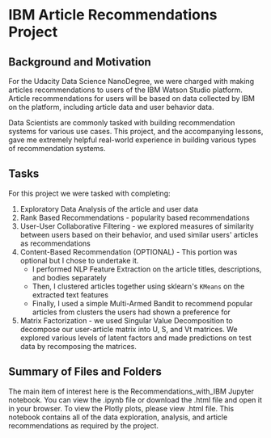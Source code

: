 # IBM Article Recommendations Project

## Background and Motivation

For the Udacity Data Science NanoDegree, we were charged with making articles recommendations to users of the IBM Watson Studio platform. 
Article recommendations for users will be based on data collected by IBM on the platform, including article data and user behavior data.

Data Scientists are commonly tasked with building recommendation systems for various use cases. This project, and the accompanying lessons, gave me extremely helpful real-world experience in building various types of recommendation systems.

## Tasks
For this project we were tasked with completing: 
1. Exploratory Data Analysis of the article and user data
2. Rank Based Recommendations - popularity based recommendations
3. User-User Collaborative Filtering - we explored measures of similarity between users based on their behavior, and used similar users' articles as recommendations
4. Content-Based Recommendation (OPTIONAL) - This portion was optional but I chose to undertake it.
    * I performed NLP Feature Extraction on the article titles, descriptions, and bodies separately
    * Then, I clustered articles together using sklearn's `KMeans` on the extracted text features
    * Finally, I used a simple Multi-Armed Bandit to recommend popular articles from clusters the users had shown a preference for
5. Matrix Factorization - we used Singular Value Decomposition to decompose our user-article matrix into U, S, and Vt matrices. We explored various levels of latent factors and made predictions on test data by recomposing the matrices.

## Summary of Files and Folders
The main item of interest here is the Recommendations_with_IBM Jupyter notebook. You can view the .ipynb file or download the .html file and open it in your browser. To view the Plotly plots, please view .html file.
This notebook contains all of the data exploration, analysis, and article recommendations as required by the project.
